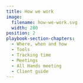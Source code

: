 ```yaml
---
title: How we work
image:
  filename: how-we-work.svg
  width: 280
position: 2
playbook-section-chapters:
  - Where, when and how
  - Tools
  - Tracking time
  - Meetings
  - All Hands meeting
  - Client guide
---
```

